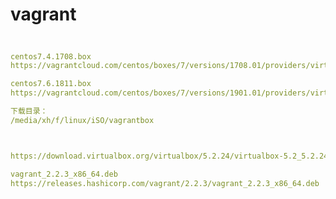 # vagrant

##

```yml

centos7.4.1708.box
https://vagrantcloud.com/centos/boxes/7/versions/1708.01/providers/virtualbox.box

centos7.6.1811.box
https://vagrantcloud.com/centos/boxes/7/versions/1901.01/providers/virtualbox.box

下载目录：
/media/xh/f/linux/iSO/vagrantbox



https://download.virtualbox.org/virtualbox/5.2.24/virtualbox-5.2_5.2.24-128163~Ubuntu~bionic_amd64.deb

vagrant_2.2.3_x86_64.deb
https://releases.hashicorp.com/vagrant/2.2.3/vagrant_2.2.3_x86_64.deb







```

## 

```yml


```

## 

```yml


```

## 

```yml


```

## 

```yml


```

## 

```yml


```

## 

```yml


```




